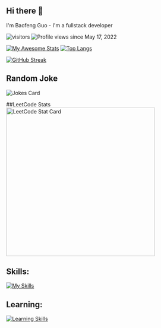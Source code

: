 ## Hi there 👋

I'm Baofeng Guo - I'm a fullstack developer

![visitors](https://visitor-badge.glitch.me/badge?page_id=magickw&left_color=green&right_color=red) 
![Profile views](https://gpvc.arturio.dev/magickw) since May 17, 2022

[![My Awesome Stats](https://awesome-github-stats.azurewebsites.net/user-stats/magickw)](https://git.io/awesome-stats-card) 
[![Top Langs](https://github-readme-stats.vercel.app/api/top-langs/?username=magickw&layout=compact)](https://github.com/magickw/github-readme-stats)

[![GitHub Streak](https://github-readme-streak-stats.herokuapp.com/?user=magickw)](https://git.io/streak-stats)

## Random Joke

![Jokes Card](https://readme-jokes.vercel.app/api)

##LeetCode Stats
<a href="https://github.com/magickw/leetcode-stats">
  <img alt="LeetCode Stat Card" src="https://apu5rh8gxk.execute-api.us-east-1.amazonaws.com/default/leetcode-stats?username=peterguo1983" width="400"/>
</a>

## Skills:

[![My Skills](https://skillicons.dev/icons?i=html,css,js,jquery,mysql,mongodb,nodejs,react,redux,regex,express,bootstrap,git,graphql,materialui,tailwind,vscode,heroku,md,firebase,sass,apollo&perline=10)](https://skillicons.dev)

## Learning:

[![Learning Skills](https://skillicons.dev/icons?i=py,cpp&perline=10)](https://skillicons.dev)
